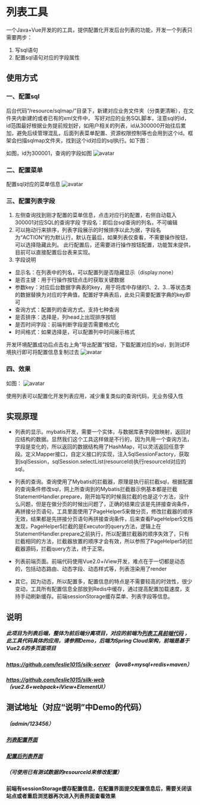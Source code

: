 # 列表工具
一个Java+Vue开发的的工具，提供配置化开发后台列表的功能，开发一个列表只需要两步：<br>
1. 写sql语句 
2. 配置sql语句对应的字段属性

## 使用方式

### 一、配置sql
后台代码“/resource/sqlmap/”目录下，新建对应业务文件夹（分类更清晰），在文件夹内新建的或者已有的xml文件中， 写好对应的业务SQL脚本，注意sql的id，id范围最好根据业务提前规划好，如用户相关的列表，id从300000开始往后累加，避免后续管理混乱，后面列表菜单配置、资源权限控制等也会用到这个id。框架会扫描sqlmap文件夹，找到这个id对应的sql执行。如下图：

如图，id为300001，查询的字段如图
![avatar](https://upload-images.jianshu.io/upload_images/13491503-32d3d0bdd5ef16cd.png?imageMogr2/auto-orient/strip|imageView2/2/w/1200/format/webp)

### 二、配置菜单
配置sql对应的菜单信息
![avatar](https://upload-images.jianshu.io/upload_images/13491503-5d091b877e28e24b.png?imageMogr2/auto-orient/strip|imageView2/2/w/1200/format/webp)

### 三、配置列表字段
1. 左侧查询找到刚才配置的菜单信息，点击对应行的配置，右侧自动载入300001对应SQL的查询字段
字段名：即后台sql查询的列名，不可编辑
2. 可以拖动行来排序，列表字段展示的时候排序以此为据，字段名为“ACTION”的为默认行，默认在最后，如果列表仅查看，不需要操作按钮，可以选择隐藏此列。 此行配置后，还需要进行操作按钮配置，功能暂未提供，目前可以直接配置后台表来实现。
3. 字段说明<br>
  - 显示名：在列表中的列名，可以配置列是否隐藏显示（display:none）<br>
  - 是否主键：用于行操作按钮点击时获取关键数据<br>
  - 参数key：对应后台数据字典表的key，用于将库中存储的1、2、3...等状态类的数据替换为对应的字典值，配置好字典表后，此处只需要配置字典的key即可<br>
  - 查询方式：配置列的查询方式，支持七种查询<br>
  - 是否排序：选择是，列head上出现排序按钮<br>
  - 是否时间字段：前端判断字段是否需要格式化<br>
  - 时间格式：如果选择是，可以配置列中时间展示格式<br>



开发环境配置成功后点击右上角“导出配置”按钮，下载配置对应的sql，到测试环境执行即可将配置信息复制过去
![avatar](https://upload-images.jianshu.io/upload_images/13491503-688c7fd227aa0230.png?imageMogr2/auto-orient/strip|imageView2/2/w/1200/format/webp)

### 四、效果
如图：
![avatar](https://upload-images.jianshu.io/upload_images/13491503-0d29cc8031c61cca.png?imageMogr2/auto-orient/strip|imageView2/2/w/1200/format/webp)

使用列表可以配置化开发列表应用，减少重复类似的查询代码，无业务侵入性

## 实现原理
- 列表的显示。mybatis开发，需要一个实体，与数据库表字段做映射，返回对应结构的数据。显然我们这个工具这样做是不行的，因为共用一个查询方法，字段是变化的，所以返回的数据结构用了HashMap，可以灵活返回任意字段。定义Mapper接口，自定义接口的实现，注入SqlSessionFactory，获取到sqlSession，sqlSession.selectList(resourceId)执行resourceId对应的sql。

- 列表的查询。查询使用了Mybatis的拦截器，原理是执行前拦截sql，根据配置的查询条件修改sql，网上所查询到的Mybatis拦截器示例基本都是拦截StatementHandler.prepare，刚开始写的时候我拦截的也是这个方法，没什么问题，但是在做分页的时候出问题了，正确的结果应该是先拼接查询条件，再拼接分页语句，工具里面使用了PageHelper5来做分页，修改拦截器的顺序无效，结果都是先拼接分页语句再拼接查询条件，后来查看PageHelper5文档发现，PageHelper5拦截的是Executor的query方法，逻辑上在StatementHandler.prepare之前执行，所以配置拦截器的顺序失效了，只有拦截相同的方法，拦截器放置的顺序才会有效，所以参照了PageHelper5的拦截器源码，拦截query方法，终于正常。

- 列表前端页面。前端代码使用Vue2.0+iView开发，难点在于一切都是动态的，包括动态路由、动态字段、动态样式等，列表渲染用了render

- 其它。因为动态，所以配置多，配置信息的特点是不需要较高的时效性，很少变动，工具所有配置信息全部放到Redis中缓存，通过提高配置加载速度，支持手动刷新缓存。前端sessionStorage缓存菜单、列表字段等信息。


## 说明
##### 此项目为列表后端，整体为前后端分离项目，对应的前端为[列表工具前端代码](https://github.com/leslie1015/list-tool-web) ，此工具代码具体的应用，请参照Demo，后端为Spring Cloud架构，前端是基于Vue2.6的多页面项目
##### https://github.com/leslie1015/silk-server （java8+mysql+redis+maven）
##### https://github.com/leslie1015/silk-web （vue2.6+webpack+iView+ElementUI）

## 测试地址（对应“说明”中Demo的代码）
##### （admin/123456）
##### [列表配置界面](http://139.186.75.156:9004/listConfig.html)
##### [配置后列表界面](http://139.186.75.156:9004/listTool.html)
##### （可使用已有测试数据的resourceId来修改配置）
#### 前端有sessionStorage缓存配置信息，在配置界面提交配置信息后，需要关闭该站点或者重启浏览器再次进入列表界面查看效果


